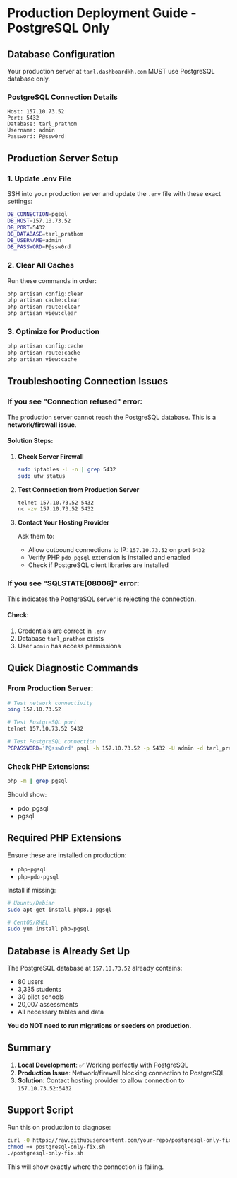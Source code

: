 # Production Deployment Guide - PostgreSQL Only

## Database Configuration

Your production server at `tarl.dashboardkh.com` MUST use PostgreSQL database only.

### PostgreSQL Connection Details
```
Host: 157.10.73.52
Port: 5432
Database: tarl_prathom
Username: admin
Password: P@ssw0rd
```

## Production Server Setup

### 1. Update .env File

SSH into your production server and update the `.env` file with these exact settings:

```bash
DB_CONNECTION=pgsql
DB_HOST=157.10.73.52
DB_PORT=5432
DB_DATABASE=tarl_prathom
DB_USERNAME=admin
DB_PASSWORD=P@ssw0rd
```

### 2. Clear All Caches

Run these commands in order:

```bash
php artisan config:clear
php artisan cache:clear
php artisan route:clear
php artisan view:clear
```

### 3. Optimize for Production

```bash
php artisan config:cache
php artisan route:cache
php artisan view:cache
```

## Troubleshooting Connection Issues

### If you see "Connection refused" error:

The production server cannot reach the PostgreSQL database. This is a **network/firewall issue**.

#### Solution Steps:

1. **Check Server Firewall**
   ```bash
   sudo iptables -L -n | grep 5432
   sudo ufw status
   ```

2. **Test Connection from Production Server**
   ```bash
   telnet 157.10.73.52 5432
   nc -zv 157.10.73.52 5432
   ```

3. **Contact Your Hosting Provider**
   
   Ask them to:
   - Allow outbound connections to IP: `157.10.73.52` on port `5432`
   - Verify PHP `pdo_pgsql` extension is installed and enabled
   - Check if PostgreSQL client libraries are installed

### If you see "SQLSTATE[08006]" error:

This indicates the PostgreSQL server is rejecting the connection.

#### Check:
1. Credentials are correct in `.env`
2. Database `tarl_prathom` exists
3. User `admin` has access permissions

## Quick Diagnostic Commands

### From Production Server:

```bash
# Test network connectivity
ping 157.10.73.52

# Test PostgreSQL port
telnet 157.10.73.52 5432

# Test PostgreSQL connection
PGPASSWORD='P@ssw0rd' psql -h 157.10.73.52 -p 5432 -U admin -d tarl_prathom -c "SELECT 1"
```

### Check PHP Extensions:

```bash
php -m | grep pgsql
```

Should show:
- pdo_pgsql
- pgsql

## Required PHP Extensions

Ensure these are installed on production:
- `php-pgsql`
- `php-pdo-pgsql`

Install if missing:
```bash
# Ubuntu/Debian
sudo apt-get install php8.1-pgsql

# CentOS/RHEL
sudo yum install php-pgsql
```

## Database is Already Set Up

The PostgreSQL database at `157.10.73.52` already contains:
- 80 users
- 3,335 students  
- 30 pilot schools
- 20,007 assessments
- All necessary tables and data

**You do NOT need to run migrations or seeders on production.**

## Summary

1. **Local Development**: ✅ Working perfectly with PostgreSQL
2. **Production Issue**: Network/firewall blocking connection to PostgreSQL
3. **Solution**: Contact hosting provider to allow connection to `157.10.73.52:5432`

## Support Script

Run this on production to diagnose:

```bash
curl -O https://raw.githubusercontent.com/your-repo/postgresql-only-fix.sh
chmod +x postgresql-only-fix.sh
./postgresql-only-fix.sh
```

This will show exactly where the connection is failing.
